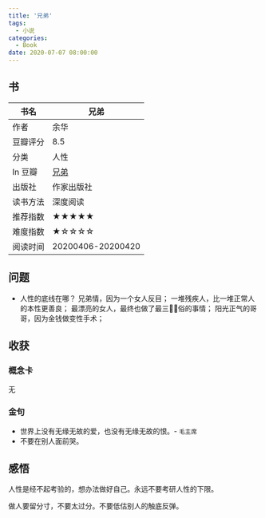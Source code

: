 ```yaml
---
title: '兄弟'
tags:
  - 小说
categories:
  - Book
date: 2020-07-07 08:00:00
---
```



## 书

| 书名 | 兄弟 |
| --- | --- |
| 作者 | 余华 |
| 豆瓣评分 | 8.5 |
| 分类 | 人性 |
| In 豆瓣 | [兄弟](https://book.douban.com/subject/4882133/) |
| 出版社 | 作家出版社 |
| 读书方法 | 深度阅读 |
| 推荐指数 | ★★★★★ |
| 难度指数 | ★☆☆☆☆ |
| 阅读时间 | 20200406-20200420 |

<!--more-->

## 问题

- 人性的底线在哪？
兄弟情，因为一个女人反目；
一堆残疾人，比一堆正常人的本性更善良；
最漂亮的女人，最终也做了最三俗的事情；
阳光正气的哥哥，因为金钱做变性手术；


## 收获

### 概念卡
无

### 金句

- 世界上没有无缘无故的爱，也没有无缘无故的恨。- `毛主席`
- 不要在别人面前哭。

## 感悟

人性是经不起考验的，想办法做好自己。永远不要考研人性的下限。

做人要留分寸，不要太过分。不要低估别人的触底反弹。